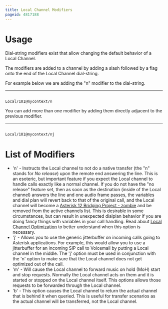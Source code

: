 ```yaml
---
title: Local Channel Modifiers
pageid: 4817188
---
```


Usage
=====

Dial-string modifiers exist that allow changing the default behavior of a Local Channel.

The modifiers are added to a channel by adding a slash followed by a flag onto the end of the Local Channel dial-string.

For example below we are adding the "n" modifier to the dial-string.




---

  
  


```

Local/101@mycontext/n

```


You can add more than one modifier by adding them directly adjacent to the previous modifier.




---

  
  


```

Local/101@mycontext/nj

```


List of Modifiers
=================

* 'n' - Instructs the Local channel to not do a native transfer (the "n" stands for *No release*) upon the remote end answering the line. This is an esoteric, but important feature if you expect the Local channel to handle calls exactly like a normal channel. If you do not have the "no release" feature set, then as soon as the destination (inside of the Local channel) answers the line and one audio frame passes, the variables and dial plan will revert back to that of the original call, and the Local channel will become a [Asterisk 12 Bridging Project - zombie](Asterisk_12_Masquerades) and be removed from the active channels list. This is desirable in some circumstances, but can result in unexpected dialplan behavior if you are doing fancy things with variables in your call handling. Read about [Local Channel Optimization](/Local-Channel-Optimization) to better understand when this option is necessary.
* 'j' - Allows you to use the generic jitterbuffer on incoming calls going to Asterisk applications. For example, this would allow you to use a jitterbuffer for an incoming SIP call to Voicemail by putting a Local channel in the middle. The 'j' option must be used in conjunction with the 'n' option to make sure that the Local channel does not get optimized out of the call.
* 'm' - Will cause the Local channel to forward music on hold (MoH) start and stop requests. Normally the Local channel acts on them and it is started or stopped on the Local channel itself. This options allows those requests to be forwarded through the Local channel.
* 'b' - This option causes the Local channel to return the actual channel that is behind it when queried. This is useful for transfer scenarios as the actual channel will be transferred, not the Local channel.
